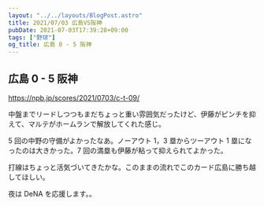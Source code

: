 ```yaml
---
layout: "../../layouts/BlogPost.astro"
title: 2021/07/03 広島VS阪神
pubDate: 2021-07-03T17:39:28+09:00
tags: ["野球"]
og_title: 広島 0 - 5 阪神
---
```


## 広島 0 - 5 阪神

https://npb.jp/scores/2021/0703/c-t-09/

中盤までリードしつつもまだちょっと重い雰囲気だったけど、伊藤がピンチを抑えて、マルテがホームランで解放してくれた感じ。

5 回の中野の守備がよかったなあ。ノーアウト 1，3 塁からツーアウト 1 塁になったのは大きかった。7 回の満塁も伊藤が粘って抑えられてよかった。

打線はちょっと活気づいてきたかな。このままの流れでこのカード広島に勝ち越してほしい。

夜は DeNA を応援します。。
